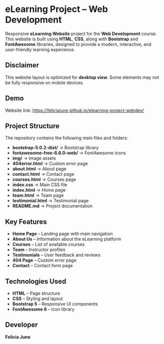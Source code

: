 # eLearning Project – Web Development

Responsive **eLearning Website** project for the **Web Development** course.  
This website is built using **HTML**, **CSS**, along with **Bootstrap** and **FontAwesome** libraries, designed to provide a modern, interactive, and user-friendly learning experience.  

## Disclaimer
This website layout is optimized for **desktop view**. Some elements may not be fully responsive on mobile devices.

## Demo
Website link: https://feliciajune.github.io/elearning-project-webdev/

## Project Structure
The repository contains the following main files and folders:

- **bootstrap-5.0.2-dist/** → Bootstrap library  
- **fontawesome-free-6.6.0-web/** → FontAwesome icons  
- **img/** → Image assets  
- **404error.html** → Custom error page  
- **about.html** → About page  
- **contact.html** → Contact page  
- **courses.html** → Courses page  
- **index.css** → Main CSS file  
- **index.html** → Home page  
- **team.html** → Team page  
- **testimonial.html** → Testimonial page  
- **README.md** → Project documentation

## Key Features
- **Home Page** – Landing page with main navigation  
- **About Us** – Information about the eLearning platform  
- **Courses** – List of available courses
- **Team** – Instructor profiles   
- **Testimonials** – User feedback and reviews  
- **404 Page** – Custom error page
- **Contact** – Contact form page 

## Technologies Used
- **HTML** – Page structure  
- **CSS** – Styling and layout  
- **Bootstrap 5** – Responsive UI components  
- **FontAwesome 6** – Icon library  

## Developer
**Felicia June**
